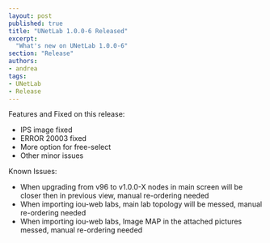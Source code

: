 ```yaml
---
layout: post
published: true
title: "UNetLab 1.0.0-6 Released"
excerpt:
  "What's new on UNetLab 1.0.0-6"
section: "Release"
authors:
- andrea
tags:
- UNetLab
- Release
---
```

Features and Fixed on this release:

* IPS image fixed
* ERROR 20003 fixed
* More option for free-select
* Other minor issues


Known Issues:

* When upgrading from v96 to v1.0.0-X nodes in main screen will be closer then in previous view, manual re-ordering needed
* When importing iou-web labs, main lab topology will be messed, manual re-ordering needed
* When importing iou-web labs, Image MAP in the attached pictures messed, manual re-ordering needed
